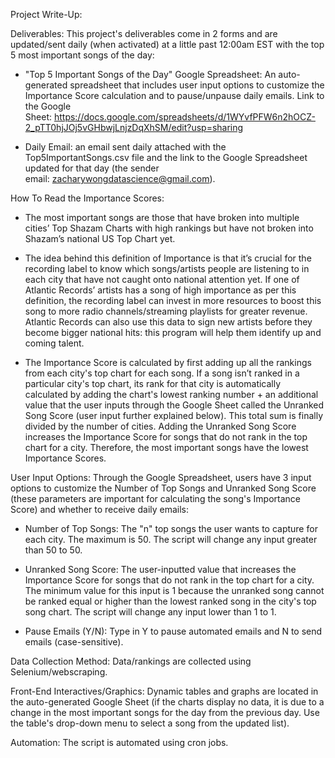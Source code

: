 Project Write-Up:

Deliverables: This project's deliverables come in 2 forms and are updated/sent daily (when activated) at a little past 12:00am EST with the top 5 most important songs of the day:

* "Top 5 Important Songs of the Day" Google Spreadsheet: An auto-generated spreadsheet that includes user input options to customize the Importance Score calculation and to pause/unpause daily emails. Link to the Google Sheet: https://docs.google.com/spreadsheets/d/1WYvfPFW6n2hOCZ-2_pTT0hjJOj5vGHbwjLnjzDqXhSM/edit?usp=sharing

* Daily Email: an email sent daily attached with the Top5ImportantSongs.csv file and the link to the Google Spreadsheet updated for that day (the sender email: zacharywongdatascience@gmail.com).

How To Read the Importance Scores:

* The most important songs are those that have broken into multiple cities’ Top Shazam Charts with high rankings but have not broken into Shazam’s national US Top Chart yet.

* The idea behind this definition of Importance is that it’s crucial for the recording label to know which songs/artists people are listening to in each city that have not caught onto national attention yet. If one of Atlantic Records’ artists has a song of high importance as per this definition, the recording label can invest in more resources to boost this song to more radio channels/streaming playlists for greater revenue. Atlantic Records can also use this data to sign new artists before they become bigger national hits: this program will help them identify up and coming talent.

* The Importance Score is calculated by first adding up all the rankings from each city's top chart for each song. If a song isn’t ranked in a particular city's top chart, its rank for that city is automatically calculated by adding the chart's lowest ranking number + an additional value that the user inputs through the Google Sheet called the Unranked Song Score (user input further explained below). This total sum is finally divided by the number of cities. Adding the Unranked Song Score increases the Importance Score for songs that do not rank in the top chart for a city. Therefore, the most important songs have the lowest Importance Scores.

User Input Options: Through the Google Spreadsheet, users have 3 input options to customize the Number of Top Songs and Unranked Song Score (these parameters are important for calculating the song's Importance Score) and whether to receive daily emails:

* Number of Top Songs: The "n" top songs the user wants to capture for each city. The maximum is 50. The script will change any input greater than 50 to 50.

* Unranked Song Score: The user-inputted value that increases the Importance Score for songs that do not rank in the top chart for a city. The minimum value for this input is 1 because the unranked song cannot be ranked equal or higher than the lowest ranked song in the city's top song chart. The script will change any input lower than 1 to 1.

* Pause Emails (Y/N): Type in Y to pause automated emails and N to send emails (case-sensitive).

Data Collection Method: Data/rankings are collected using Selenium/webscraping.

Front-End Interactives/Graphics: Dynamic tables and graphs are located in the auto-generated Google Sheet (if the charts display no data, it is due to a change in the most important songs for the day from the previous day. Use the table's drop-down menu to select a song from the updated list).

Automation: The script is automated using cron jobs.
